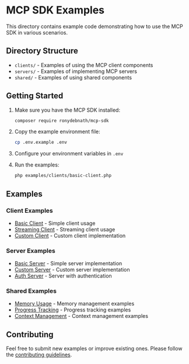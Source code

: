 # MCP SDK Examples

This directory contains example code demonstrating how to use the MCP SDK in various scenarios.

## Directory Structure

- `clients/` - Examples of using the MCP client components
- `servers/` - Examples of implementing MCP servers
- `shared/` - Examples of using shared components

## Getting Started

1. Make sure you have the MCP SDK installed:
   ```bash
   composer require ronydebnath/mcp-sdk
   ```

2. Copy the example environment file:
   ```bash
   cp .env.example .env
   ```

3. Configure your environment variables in `.env`

4. Run the examples:
   ```bash
   php examples/clients/basic-client.php
   ```

## Examples

### Client Examples

- [Basic Client](clients/basic-client.php) - Simple client usage
- [Streaming Client](clients/streaming-client.php) - Streaming client usage
- [Custom Client](clients/custom-client.php) - Custom client implementation

### Server Examples

- [Basic Server](servers/basic-server.php) - Simple server implementation
- [Custom Server](servers/custom-server.php) - Custom server implementation
- [Auth Server](servers/auth-server.php) - Server with authentication

### Shared Examples

- [Memory Usage](shared/memory-usage.php) - Memory management examples
- [Progress Tracking](shared/progress-tracking.php) - Progress tracking examples
- [Context Management](shared/context-management.php) - Context management examples

## Contributing

Feel free to submit new examples or improve existing ones. Please follow the [contributing guidelines](../docs/contributing.md). 